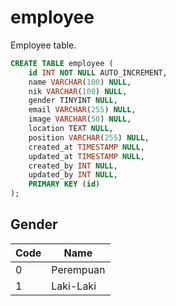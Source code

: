 # employee
Employee table.

```sql
CREATE TABLE employee (
	id INT NOT NULL AUTO_INCREMENT,
	name VARCHAR(100) NULL,
	nik VARCHAR(100) NULL,
	gender TINYINT NULL,
	email VARCHAR(255) NULL,
	image VARCHAR(50) NULL,
	location TEXT NULL,
	position VARCHAR(255) NULL,
   	created_at TIMESTAMP NULL,
	updated_at TIMESTAMP NULL,
   	created_by INT NULL,
	updated_by INT NULL,
	PRIMARY KEY (id)
);
```
## Gender
| Code | Name |
| ---- | ---- |
| 0 | Perempuan |
| 1 | Laki-Laki |